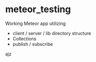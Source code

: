 meteor_testing
==============

Working Meteor app utilizing 
- client / server / lib directory structure
- Collections
- publish / subscribe

ajz
